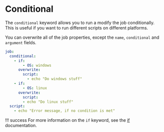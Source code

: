 # Conditional

The `conditional` keyword allows you to run a modify the job conditionally. This is useful if you want to run different scripts on different platforms.

You can overwrite all of the job properties, except the `name`, `conditional` and `argument` fields.

```yaml
job:
  conditional:
    - if:
        - OS: windows
      overwrite:
        script:
          - echo "Do windows stuff"
    - if:
        - OS: linux
      overwrite:
        script:
        - echo "Do linux stuff"
  script:
    - echo "Error message, if no condition is met"
```

!!! success
    For more information on the `if` keyword, see the [if](./if.md) documentation.
